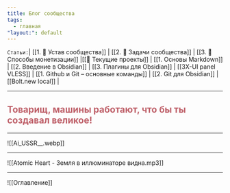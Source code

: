 ```yaml
---
title: Блог сообщества
tags:
  - главная
"layout:": default
---
```

`Статьи:`| [[1. 📜 Устав сообщества]] | [[2. 📝 Задачи сообщества]] | [[3. 💸 Способы монетизации]] |[[🔄 Текущие проекты]]  | [[1. Основы Markdown]] | [[2. Введение в Obsidian]] | [[3. Плагины для Obsidian]] | [[3X-UI panel VLESS]] | [[1. Github и Git – основные команды]] | [[2. Git для Obsidian]] | [[Bolt.new local]] |

---
## <font color="#bf616a">Товарищ, машины работают, что бы ты создавал великое!</font>
---

![[Ai_USSR__.webp]]

___

![[Atomic Heart - Земля в иллюминаторе видна.mp3]]

---

![[Оглавление]]